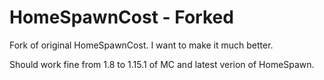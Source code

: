 # HomeSpawnCost - Forked
Fork of original HomeSpawnCost. I want to make it much better.

Should work fine from 1.8 to 1.15.1 of MC and latest verion of HomeSpawn.
